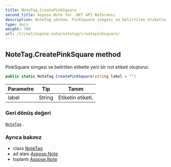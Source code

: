 ```yaml
---
title: NoteTag.CreatePinkSquare
second_title: Aspose.Note for .NET API Referansı
description: NoteTag yöntem. PinkSquare simgesi ve belirtilen etiketle yeni bir not etiketi oluşturur.
type: docs
weight: 760
url: /tr/net/aspose.note/notetag/createpinksquare/
---
```

## NoteTag.CreatePinkSquare method

PinkSquare simgesi ve belirtilen etiketle yeni bir not etiketi oluşturur.

```csharp
public static NoteTag CreatePinkSquare(string label = "")
```

| Parametre | Tip | Tanım |
| --- | --- | --- |
| label | String | Etiketin etiketi. |

### Geri dönüş değeri

[`NoteTag`](../) .

### Ayrıca bakınız

* class [NoteTag](../)
* ad alanı [Aspose.Note](../../notetag/)
* toplantı [Aspose.Note](../../../)


